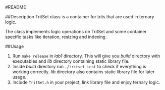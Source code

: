 #README

##Description
TritSet class is a container for trits that are used in ternary logic.

The class implements logic operations on TritSet and some container specific tasks like iteration, resizing and indexing.

##Usage
1. Run `make release` in *lab1* directory. This will give you *build* directory with executables and *lib* directory containing static library file.
2. Inside *build* directory run `./tritset_test` to check if everything is working correctly. *lib* directory also contains static library file for later usage.
3. Include `TritSet.h` in your project, link library file and enjoy ternary logic.